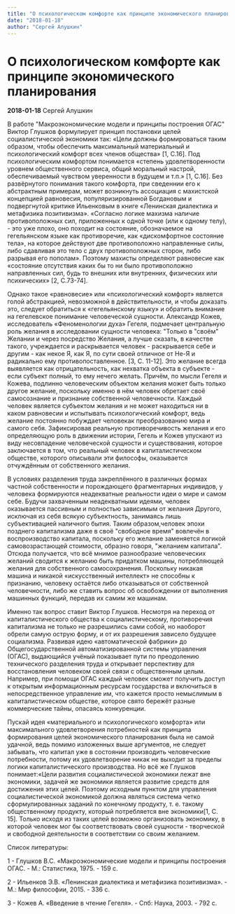 ```yaml
---
title: "О психологическом комфорте как принципе экономического планирования"
date: "2018-01-18"
author: "Cергей Алушкин"
---
```


# О психологическом комфорте как принципе экономического планирования

**2018-01-18** Cергей Алушкин

В работе "Макроэкономические модели и принципы построения ОГАС" Виктор Глушков формулирует принцип постановки целей социалистической экономики так: «Цели должны формироваться таким образом, чтобы обеспечить максимальный материальный и психологический комфорт всех членов общества» [1, C.16]. Под психологическим комфортом понимается «степень удовлетворенности уровнем общественного сервиса, общий моральный настрой, обеспечиваемый чувством уверенности в будущем и т.п.» [1, C.16]. Без развёрнутого понимания такого комфорта, при сведеннии его к абстрактным примерам, может возникнуть ассоциация с махистской концепцией равновесия, популяризированной Богдановым и подвергнутой критике Ильенковым в книге «Ленинская диалектика и метафизика позитивизма». «Согласно логике махизма наличие противоположных сил, приложенных к одной точке (или к одному телу), - это уже плохо, оно походит на состояние, обозначаемое на гегельянском языке как противоречие, как «дискомфортное состояние тела», на которое действуют две противоположно направленные силы, либо сдавливая это тело с двух противоположных сторон, либо разрывая его пополам». Поэтому махисты определяют равновесие как «состояние отсутствия каких бы то ни было противоположно направленных сил, будь то внешних или внутренних, физических или психических» [2, C.73-74].

Однако такое «равновесие» или «психологический комфорт» является голой абстракцией, невозможной в действительности, и чтобы доказать это, следует обратиться к «гегельянскому языку» и обратить внимание на гегелевское понимание человеческой сущности. Александр Кожев, исследователь «Феноменологии духа» Гегеля, подмечает центральную роль желания в исследовании сущности человека: "Только в "своём" Желании и через посредство Желания, а лучше сказать, в качестве такого, учреждается и раскрывается человек - раскрывается себе и другим - как некое Я, как Я, по сути своей отличное от Не-Я и радикально ему противопоставленное. [3, C. 11-12]. Это желание всегда выявляется как отрицательность, как нехватка объекта в субъекте - если субъект полный, то ему нечего желать. Причём, по мысли Гегеля и Кожева, подлинно человеческим объектом желания может быть только другое желание, поскольку именно в нём человек обретает своё самосознание и признание собственной человечности. Каждый человек является субъектом желания и не может находиться ни в каком равновесии и испытывать психологический комфорт, ведь желание постоянно побуждает человекак преобразованию мира и самого себя. Зафиксировав реальную противоречивость желания и его определяющую роль в движении истории, Гегель и Кожев упускают из виду несовпадение человеческой сущности и существования, которое заключается в том, что реальный человек в капиталистическом обществе, которого описывали эти философы, оказывается отчуждённым от собственного желания.

В условиях разделения труда закреплённого в различных формах частной собственности и порождающего фрагментарных индивидов, у человека формируются неадекватные реальности идеи о мире и самом себе. Будучи захваченным неадекватными идеями, человек оказывается пассивным и полностью зависимым от желания Другого, исключая из себя всякую субъектность, занимаясь лишь субъективацией наличного бытия. Таким образом,человек эпохи позднего капитализма даже в своё "свободное время" вовлечён в воспроизводство капитала, поскольку его желание заменяется логикой самовозрастающей стоимости, образно говоря, "желанием капитала". Отсюда получается, что всё мнимое разнообразие человеческих желаний сводится к желанию быть придатком машины, потребляющей желания для собственного самосохранения. Поскольку никакая машина и никакой «искусственный интеллект» не способны к признанию, человеку остаётся либо отказываться от собственной человечности, либо же ставить вопрос об освобождении от выполнения машинных функций, передав их самим же машинам.

Именно так вопрос ставит Виктор Глушков. Несмотря на переход от капиталистического общества к социалистическому, противоречия капитализма не только не разрешились сами собой, но наоборот обрели самую острую форму, и от их разрешения зависело будущее социализма. Развивая идею «автоматической фабрики» до Общегосударственной автоматизированной системы управления (ОГАС), выдающийся учёный показывает пути по преодолению технического разделения труда и открывает перспективу для восстановления человеком своей связи с общественным целым. Например, при помощи ОГАС каждый человек сможет получить доступ к открытым информационным ресурсам государства и включиться в непосредственное управление им, что кажется просто немыслимым в капиталистическом обществе, которое свято бережёт разные коммерческие тайны, опасаясь конкуренции.

Пускай идея «материального и психологического комфорта» или максимального удовлетворения потребностей как принципа формирования целей экономического планирования была не самой удачной, ведь помимо изложенных выше аргументов, не следует забывать, что капитал уже в состоянии производить человеческие потребности, потому их удовлетворение никак не выходит за пределы логики капиталистического производства. Но всё же Глушков понимает:«Цели развития социалистической экономики лежат вне экономики, задачей же экономики является развитие средств для достижения этих целей. Поэтому исходным пунктом для управления социалистической экономикой должна являться система четко сформулированных заданий по конечному продукту, т. е. такому общественному продукту, который потребляется вне экономики[1, C. 15]. Только исходя из таких целей возможно организовать экономику, в которой человек мог бы соответствовать своей сущности - творческой и свободной деятельности в соответствии со своим желанием.

Список литературы:

1 - Глушков В.С. «Макроэкономические модели и принципы построения ОГАС. - М.: Статистика, 1975. - 159 с.

2 - Ильенков Э.В. «Ленинская диалектика и метафизика позитивизма». - М.: Мир философии, 2015. - 336 с.

3 - Кожев А. «Введение в чтение Гегеля». - Спб: Наука, 2003. - 792 с.